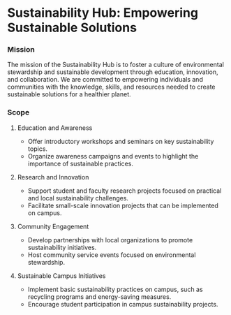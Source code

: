 # Sustainability Hub: Empowering Sustainable Solutions

### Mission

The mission of the Sustainability Hub is to foster a culture of environmental stewardship and sustainable development through education, innovation, and collaboration. We are committed to empowering individuals and communities with the knowledge, skills, and resources needed to create sustainable solutions for a healthier planet.

### Scope

1. Education and Awareness
   - Offer introductory workshops and seminars on key sustainability topics.
   - Organize awareness campaigns and events to highlight the importance of sustainable practices.
   
2. Research and Innovation
    -  Support student and faculty research projects focused on practical and local sustainability challenges.
    -  Facilitate small-scale innovation projects that can be implemented on campus.

3. Community Engagement
    -  Develop partnerships with local organizations to promote sustainability initiatives.
    -  Host community service events focused on environmental stewardship.
    
4. Sustainable Campus Initiatives

    -  Implement basic sustainability practices on campus, such as recycling programs and energy-saving measures.
    -  Encourage student participation in campus sustainability projects.
    
